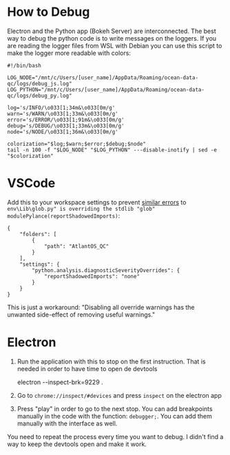 # How to Debug

Electron and the Python app (Bokeh Server) are interconnected. The best way to debug the python code is to write messages on the loggers. If you are reading the logger files from WSL with Debian you can use this script to make the logger more readable with colors:

    #!/bin/bash

    LOG_NODE="/mnt/c/Users/[user_name]/AppData/Roaming/ocean-data-qc/logs/debug_js.log"
    LOG_PYTHON="/mnt/c/Users/[user_name]/AppData/Roaming/ocean-data-qc/logs/debug_py.log"

    log='s/INFO/\o033[1;34m&\o033[0m/g'
    warn='s/WARN/\o033[1;33m&\o033[0m/g'
    error='s/ERROR/\o033[1;91m&\o033[0m/g'
    debug='s/DEBUG/\o033[1;33m&\o033[0m/g'
    node='s/NODE/\o033[1;36m&\o033[0m/g'

    colorization="$log;$warn;$error;$debug;$node"
    tail -n 100 -f "$LOG_NODE" "$LOG_PYTHON" ---disable-inotify | sed -e "$colorization"


# VSCode

Add this to your workspace settings to prevent [similar errors](https://stackoverflow.com/questions/74660176/using-visualstudio-python-how-to-handle-overriding-stdlib-module-pylancer) to `env\Lib\glob.py" is overriding the stdlib "glob" modulePylance(reportShadowedImports)`:

    {
        "folders": [
            {
                "path": "AtlantOS_QC"
            }
        ],
        "settings": {
            "python.analysis.diagnosticSeverityOverrides": {
                "reportShadowedImports": "none"
            }
        }
    }

This is just a workaround: "Disabling all override warnings has the unwanted side-effect of removing useful warnings."

# Electron

1. Run the application with this to stop on the first instruction. That is needed in order to have time to open de devtools

    electron --inspect-brk=9229 .

2. Go to `chrome://inspect/#devices` and press `inspect` on the electron app

3. Press "play" in order to go to the next stop. You can add breakpoints manually in the code with the function: `debugger;`. You can add them manually with the interface as well.

You need to repeat the process every time you want to debug. I didn't find a way to keep the devtools open and make it work.